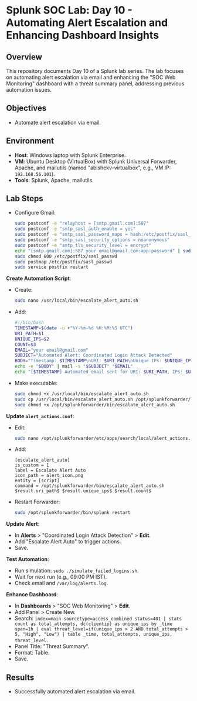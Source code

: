 # Splunk SOC Lab: Day 10 - Automating Alert Escalation and Enhancing Dashboard Insights

## Overview
This repository documents Day 10 of a  Splunk lab series. The lab focuses on automating alert escalation via email and enhancing the "SOC Web Monitoring" dashboard with a threat summary panel, addressing previous automation issues.

## Objectives
- Automate alert escalation via email.

## Environment
- **Host**: Windows laptop with Splunk Enterprise.
- **VM**: Ubuntu Desktop (VirtualBox) with Splunk Universal Forwarder, Apache, and mailutils (named "abishekv-virtualbox", e.g., VM IP: `192.168.56.101`).
- **Tools**: Splunk, Apache, mailutils.


## Lab Steps

   - Configure Gmail:
     ```bash
     sudo postconf -e "relayhost = [smtp.gmail.com]:587"
     sudo postconf -e "smtp_sasl_auth_enable = yes"
     sudo postconf -e "smtp_sasl_password_maps = hash:/etc/postfix/sasl_passwd"
     sudo postconf -e "smtp_sasl_security_options = noanonymous"
     sudo postconf -e "smtp_tls_security_level = encrypt"
     echo "[smtp.gmail.com]:587 your email@gmail.com:app-password" | sudo tee /etc/postfix/sasl_passwd
     sudo chmod 600 /etc/postfix/sasl_passwd
     sudo postmap /etc/postfix/sasl_passwd
     sudo service postfix restart
     ```

 **Create Automation Script**:
   - Create:
     ```bash
     sudo nano /usr/local/bin/escalate_alert_auto.sh
     ```
   - Add:
     ```bash
     #!/bin/bash
     TIMESTAMP=$(date -u +"%Y-%m-%d %H:%M:%S UTC")
     URI_PATH=$1
     UNIQUE_IPS=$2
     COUNT=$3
     EMAIL="your email@gmail.com"
     SUBJECT="Automated Alert: Coordinated Login Attack Detected"
     BODY="Timestamp: $TIMESTAMP\nURI: $URI_PATH\nUnique IPs: $UNIQUE_IPS\nFailed Attempts: $COUNT"
     echo -e "$BODY" | mail -s "$SUBJECT" "$EMAIL"
     echo "[$TIMESTAMP] Automated email sent for URI: $URI_PATH, IPs: $UNIQUE_IPS, Attempts: $COUNT" >> /var/log/alerts.log
     ```
   - Make executable:
     ```bash
     sudo chmod +x /usr/local/bin/escalate_alert_auto.sh
     sudo cp /usr/local/bin/escalate_alert_auto.sh /opt/splunkforwarder/bin/
     sudo chmod +x /opt/splunkforwarder/bin/escalate_alert_auto.sh
     ```

 **Update `alert_actions.conf`**:
   - Edit:
     ```bash
     sudo nano /opt/splunkforwarder/etc/apps/search/local/alert_actions.conf
     ```
   - Add:
     ```
     [escalate_alert_auto]
     is_custom = 1
     label = Escalate Alert Auto
     icon_path = alert_icon.png
     entity = [script]
     command = /opt/splunkforwarder/bin/escalate_alert_auto.sh $result.uri_path$ $result.unique_ips$ $result.count$
     ```
   - Restart Forwarder:
     ```bash
     sudo /opt/splunkforwarder/bin/splunk restart
     ```

 **Update Alert**:
   - In **Alerts** > "Coordinated Login Attack Detection" > **Edit**.
   - Add "Escalate Alert Auto" to trigger actions.
   - Save.

 **Test Automation**:
   - Run simulation: `sudo ./simulate_failed_logins.sh`.
   - Wait for next run (e.g., 09:00 PM IST).
   - Check email and `/var/log/alerts.log`.

 **Enhance Dashboard**:
   - In **Dashboards** > "SOC Web Monitoring" > **Edit**.
   - Add Panel > Create New.
   - Search: `index=main sourcetype=access_combined status=401 | stats count as total_attempts, dc(clientip) as unique_ips by _time span=1h | eval threat_level=if(unique_ips > 2 AND total_attempts > 5, "High", "Low") | table _time, total_attempts, unique_ips, threat_level`.
   - Panel Title: "Threat Summary".
   - Format: Table.
   - Save.

## Results
- Successfully automated alert escalation via email.

